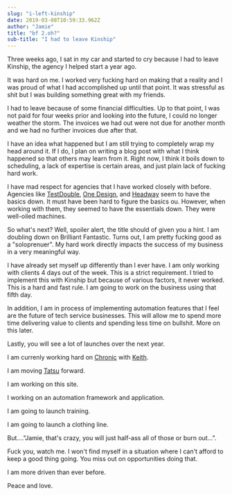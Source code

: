 ```yaml
---
slug: "i-left-kinship"
date: 2019-03-08T10:59:33.962Z
author: "Jamie"
title: "bf 2.oh?"
sub-title: "I had to leave Kinship"
---
```


Three weeks ago, I sat in my car and started to cry because I had to leave Kinship, the agency I helped start a year ago.

It was hard on me. I worked very fucking hard on making that a reality and I was proud of what I had accomplished up until that point. It was stressful as shit but I was building something great with my friends.

I had to leave because of some financial difficulties. Up to that point, I was not paid for four weeks prior and looking into the future, I could no longer weather the storm. The invoices we had out were not due for another month and we had no further invoices due after that.

I have an idea what happened but I am still trying to completely wrap my head around it. If I do, I plan on writing a blog post with what I think happened so that others may learn from it. Right now, I think it boils down to scheduling, a lack of expertise is certain areas, and just plain lack of fucking hard work.

I have mad respect for agencies that I have worked closely with before. Agencies like [TestDouble](http://testdouble.com), [One Design](http://onedesigncompany.com), and [Headway](http://headway.io) seem to have the basics down. It must have been hard to figure the basics ou. However, when working with them, they seemed to have the essentials down. They were well-oiled machines.

So what's next? Well, spoiler alert, the title should of given you a hint. I am doubling down on Brilliant Fantastic. Turns out, I am pretty fucking good as a "soloprenuer". My hard work directly impacts the success of my business in a very meaningful way.

I have already set myself up differently than I ever have. I am only working with clients 4 days out of the week. This is a strict requirement. I tried to implement this with Kinship but because of various factors, it never worked. This is a hard and fast rule. I am going to work on the business using that fifth day.

In addition, I am in process of implementing automation features that I feel are the future of tech service businesses. This will allow me to spend more time delivering value to clients and spending less time on bullshit. More on this later.

Lastly, you will see a lot of launches over the next year.

I am currenly working hard on [Chronic](http://chronic.io) with [Keith](http://twitter.com/keiththomps).

I am moving [Tatsu](http://tatsu.io) forward.

I am working on this site.

I working on an automation framework and application.

I am going to launch training.

I am going to launch a clothing line.

But...."Jamie, that's crazy, you will just half-ass all of those or burn out...".

Fuck you, watch me. I won't find myself in a situation where I can't afford to keep a good thing going. You miss out on opportunities doing that.

I am more driven than ever before.

Peace and love.


